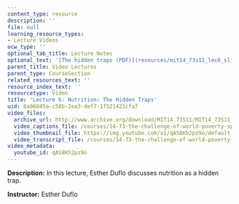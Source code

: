 ```yaml
---
content_type: resource
description: ''
file: null
learning_resource_types:
- Lecture Videos
ocw_type: ''
optional_tab_title: Lecture Notes
optional_text: '[The hidden traps (PDF)](resources/mit14_73s11_lec6_slides)'
parent_title: Video Lectures
parent_type: CourseSection
related_resources_text: ''
resource_index_text: ''
resourcetype: Video
title: 'Lecture 6: Nutrition: The Hidden Traps'
uid: 8a06045a-c58b-2ea3-def7-1f521421cfa7
video_files:
  archive_url: http://www.archive.org/download/MIT14.73S11/MIT14_73S11_lec06_300k.mp4
  video_captions_file: /courses/14-73-the-challenge-of-world-poverty-spring-2011/4f7fc3d5c4015f93a39f366c6566a0f7_qAS8Kh2pz9o.vtt
  video_thumbnail_file: https://img.youtube.com/vi/qAS8Kh2pz9o/default.jpg
  video_transcript_file: /courses/14-73-the-challenge-of-world-poverty-spring-2011/42c025a274ea40611ce6231d298dec9f_qAS8Kh2pz9o.pdf
video_metadata:
  youtube_id: qAS8Kh2pz9o
---
```


**Description:** In this lecture, Esther Duflo discusses nutrition as a hidden trap.

**Instructor:** Esther Duflo